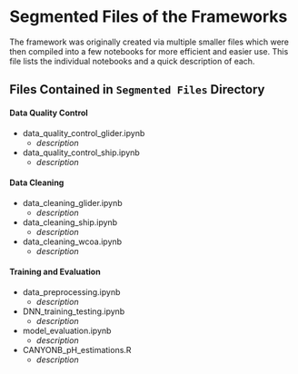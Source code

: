 # Segmented Files of the Frameworks
The framework was originally created via multiple smaller files which were then compiled into a few notebooks for more efficient and easier use. This file lists the individual notebooks and a quick description of each.

## Files Contained in `Segmented Files` Directory
#### Data Quality Control
* data_quality_control_glider.ipynb
  * *description*
* data_quality_control_ship.ipynb
  * *description*
#### Data Cleaning
* data_cleaning_glider.ipynb
  * *description*
* data_cleaning_ship.ipynb
  * *description*
* data_cleaning_wcoa.ipynb
  * *description*
#### Training and Evaluation
* data_preprocessing.ipynb
  * *description*
* DNN_training_testing.ipynb
  * *description*
* model_evaluation.ipynb
  * *description*
* CANYONB_pH_estimations.R
  * *description*
